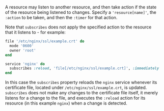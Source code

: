 A resource may listen to another resource, and then take action if the
state of the resource being listened to changes. Specify a
`'resource[name]'`, the `:action` to be taken, and then the `:timer` for
that action.

Note that `subscribes` does not apply the specified action to the
resource that it listens to - for example:

```ruby
file '/etc/nginx/ssl/example.crt' do
  mode '0600'
  owner 'root'
end

service 'nginx' do
  subscribes :reload, 'file[/etc/nginx/ssl/example.crt]', :immediately
end
```

In this case the `subscribes` property reloads the `nginx` service
whenever its certificate file, located under
`/etc/nginx/ssl/example.crt`, is updated. `subscribes` does not make any
changes to the certificate file itself, it merely listens for a change
to the file, and executes the `:reload` action for its resource (in this
example `nginx`) when a change is detected.
